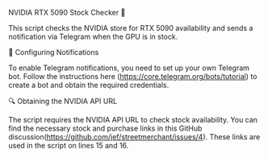 NVIDIA RTX 5090 Stock Checker 🚀

This script checks the NVIDIA store for RTX 5090 availability and sends a notification via Telegram when the GPU is in stock.

🔔 Configuring Notifications

To enable Telegram notifications, you need to set up your own Telegram bot. Follow the instructions here (https://core.telegram.org/bots/tutorial) to create a bot and obtain the required credentials.

🔍 Obtaining the NVIDIA API URL

The script requires the NVIDIA API URL to check stock availability. You can find the necessary stock and purchase links in this GitHub discussion(https://github.com/jef/streetmerchant/issues/4). These links are used in the script on lines 15 and 16.
